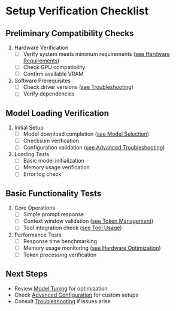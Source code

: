 # Setup Verification Checklist

## Preliminary Compatibility Checks
1. Hardware Verification
   - [ ] Verify system meets minimum requirements ([see Hardware Requirements](hardware-requirements.md))
   - [ ] Check GPU compatibility 
   - [ ] Confirm available VRAM

2. Software Prerequisites
   - [ ] Check driver versions ([see Troubleshooting](troubleshooting.md#software-issues))
   - [ ] Verify dependencies

## Model Loading Verification
1. Initial Setup
   - [ ] Model download completion ([see Model Selection](model-selection.md))
   - [ ] Checksum verification
   - [ ] Configuration validation ([see Advanced Troubleshooting](../advanced/advanced-troubleshooting.md#model-errors))

2. Loading Tests
   - [ ] Basic model initialization
   - [ ] Memory usage verification
   - [ ] Error log check

## Basic Functionality Tests
1. Core Operations
   - [ ] Simple prompt response
   - [ ] Context window validation ([see Token Management](../advanced/token-management.md))
   - [ ] Tool integration check ([see Tool Usage](tool-usage.md))

2. Performance Tests
   - [ ] Response time benchmarking
   - [ ] Memory usage monitoring ([see Hardware Optimization](../advanced/hardware-optimization.md))
   - [ ] Token processing verification

## Next Steps
- Review [Model Tuning](../advanced/model-tuning.md) for optimization
- Check [Advanced Configuration](../advanced/tool-architecture.md) for custom setups
- Consult [Troubleshooting](troubleshooting.md) if issues arise